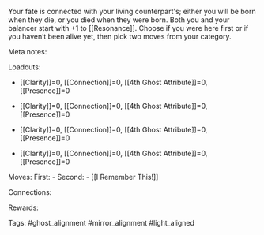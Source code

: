 Your fate is connected with your living counterpart's; either you will be born when they die, or you died when they were born. Both you and your balancer start with +1 to [[Resonance]]. Choose if you were here first or if you haven’t been alive yet, then pick two moves from your category.

Meta notes: 

Loadouts:

- [[Clarity]]=0, [[Connection]]=0, [[4th Ghost Attribute]]=0, [[Presence]]=0
	
- [[Clarity]]=0, [[Connection]]=0, [[4th Ghost Attribute]]=0, [[Presence]]=0
	
- [[Clarity]]=0, [[Connection]]=0, [[4th Ghost Attribute]]=0, [[Presence]]=0
	
- [[Clarity]]=0, [[Connection]]=0, [[4th Ghost Attribute]]=0, [[Presence]]=0

Moves:
	First:
	-
	Second:
	- [[I Remember This!]]

Connections:

Rewards:

Tags:
#ghost_alignment #mirror_alignment #light_aligned 